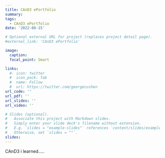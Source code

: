 ```yaml
---
title: CAnD3 ePortfolio
summary: 
tags: 
  - CAnD3 ePortfolio
date: '2022-08-15'

# Optional external URL for project (replaces project detail page).
#external_link: 'CAnD3 ePortfolio'

image:
  caption: 
  focal_point: Smart

links:
  #- icon: twitter
  #  icon_pack: fab
  #  name: Follow
  #  url: https://twitter.com/georgecushen
url_code: ''
url_pdf: ''
url_slides: ''
url_video: ''

# Slides (optional).
#   Associate this project with Markdown slides.
#   Simply enter your slide deck's filename without extension.
#   E.g. `slides = "example-slides"` references `content/slides/example-slides.md`.
#   Otherwise, set `slides = ""`.
slides: 
---
```


CAnD3 i learned.....
